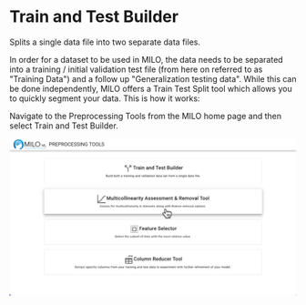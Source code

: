 # Train and Test Builder

Splits a single data file into two separate data files.

In order for a dataset to be used in MILO, the data needs to be separated into a training / initial validation test file (from here on referred to as "Training Data") and a follow up "Generalization testing data". While this can be done independently, MILO offers a Train Test Split tool which allows you to quickly segment your data. This is how it works:

Navigate to the Preprocessing Tools from the MILO home page and then select Train and Test Builder.

![Preprocessing Tools](./images/colinearity_screenshot_01.png)

